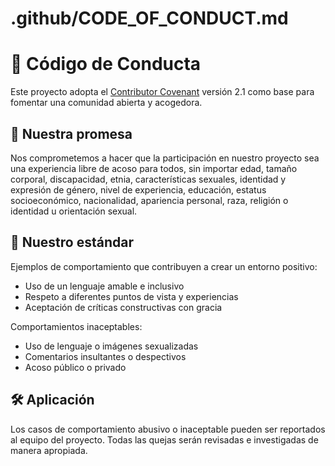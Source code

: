 # .github/CODE_OF_CONDUCT.md

# 📜 Código de Conducta

Este proyecto adopta el [Contributor Covenant](https://www.contributor-covenant.org/es/version/2/1/code_of_conduct/) versión 2.1 como base para fomentar una comunidad abierta y acogedora.

## 📌 Nuestra promesa

Nos comprometemos a hacer que la participación en nuestro proyecto sea una experiencia libre de acoso para todos, sin importar edad, tamaño corporal, discapacidad, etnia, características sexuales, identidad y expresión de género, nivel de experiencia, educación, estatus socioeconómico, nacionalidad, apariencia personal, raza, religión o identidad u orientación sexual.

## 🧭 Nuestro estándar

Ejemplos de comportamiento que contribuyen a crear un entorno positivo:

- Uso de un lenguaje amable e inclusivo
- Respeto a diferentes puntos de vista y experiencias
- Aceptación de críticas constructivas con gracia

Comportamientos inaceptables:

- Uso de lenguaje o imágenes sexualizadas
- Comentarios insultantes o despectivos
- Acoso público o privado

## 🛠 Aplicación

Los casos de comportamiento abusivo o inaceptable pueden ser reportados al equipo del proyecto. Todas las quejas serán revisadas e investigadas de manera apropiada.
